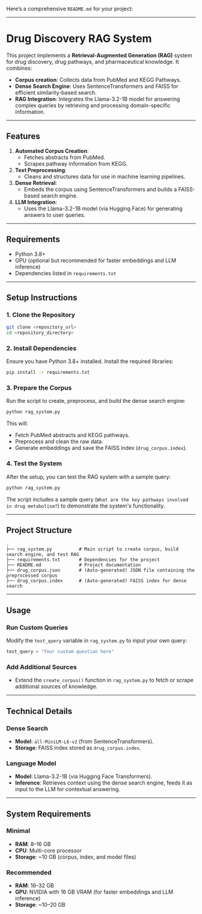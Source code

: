 Here’s a comprehensive `README.md` for your project:

---

# **Drug Discovery RAG System**

This project implements a **Retrieval-Augmented Generation (RAG)** system for drug discovery, drug pathways, and pharmaceutical knowledge. It combines:
- **Corpus creation**: Collects data from PubMed and KEGG Pathways.
- **Dense Search Engine**: Uses SentenceTransformers and FAISS for efficient similarity-based search.
- **RAG Integration**: Integrates the Llama-3.2-1B model for answering complex queries by retrieving and processing domain-specific information.

---

## **Features**
1. **Automated Corpus Creation**:
   - Fetches abstracts from PubMed.
   - Scrapes pathway information from KEGG.
2. **Text Preprocessing**:
   - Cleans and structures data for use in machine learning pipelines.
3. **Dense Retrieval**:
   - Embeds the corpus using SentenceTransformers and builds a FAISS-based search engine.
4. **LLM Integration**:
   - Uses the Llama-3.2-1B model (via Hugging Face) for generating answers to user queries.

---

## **Requirements**
- Python 3.8+
- GPU (optional but recommended for faster embeddings and LLM inference)
- Dependencies listed in `requirements.txt`

---

## **Setup Instructions**

### 1. **Clone the Repository**
```bash
git clone <repository_url>
cd <repository_directory>
```

### 2. **Install Dependencies**
Ensure you have Python 3.8+ installed. Install the required libraries:
```bash
pip install -r requirements.txt
```

### 3. **Prepare the Corpus**
Run the script to create, preprocess, and build the dense search engine:
```bash
python rag_system.py
```

This will:
- Fetch PubMed abstracts and KEGG pathways.
- Preprocess and clean the raw data.
- Generate embeddings and save the FAISS index (`drug_corpus.index`).

### 4. **Test the System**
After the setup, you can test the RAG system with a sample query:
```bash
python rag_system.py
```

The script includes a sample query (`What are the key pathways involved in drug metabolism?`) to demonstrate the system's functionality.

---

## **Project Structure**
```
.
├── rag_system.py          # Main script to create corpus, build search engine, and test RAG
├── requirements.txt       # Dependencies for the project
├── README.md              # Project documentation
├── drug_corpus.json       # (Auto-generated) JSON file containing the preprocessed corpus
├── drug_corpus.index      # (Auto-generated) FAISS index for dense search
```

---

## **Usage**

### Run Custom Queries
Modify the `test_query` variable in `rag_system.py` to input your own query:
```python
test_query = "Your custom question here"
```

### Add Additional Sources
- Extend the `create_corpus()` function in `rag_system.py` to fetch or scrape additional sources of knowledge.

---

## **Technical Details**

### Dense Search
- **Model**: `all-MiniLM-L6-v2` (from SentenceTransformers).
- **Storage**: FAISS index stored as `drug_corpus.index`.

### Language Model
- **Model**: Llama-3.2-1B (via Hugging Face Transformers).
- **Inference**: Retrieves context using the dense search engine, feeds it as input to the LLM for contextual answering.

---

## **System Requirements**
### Minimal
- **RAM**: 8–16 GB
- **CPU**: Multi-core processor
- **Storage**: ~10 GB (corpus, index, and model files)

### Recommended
- **RAM**: 16–32 GB
- **GPU**: NVIDIA with 16 GB VRAM (for faster embeddings and LLM inference)
- **Storage**: ~10–20 GB

